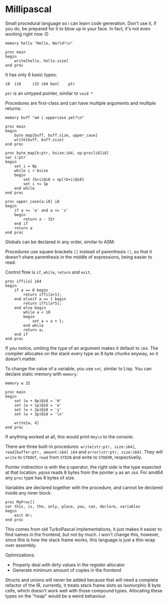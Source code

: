 # Millipascal

Small procedural language so i can learn code generation.
Don't use it, if you do, be prepared for it to blow up in your face.
In fact, it's not even working right now :D

```
memory hello "Hello, World!\n"

proc main
begin
	write[hello, hello.size]
end proc
```

It has only 6 basic types:

```
i8	i16 	i32	i64	bool	ptr
```

`ptr` is an untyped pointer, similar to `void *`

Procedures are first-class and can have multiple arguments and multiple returns:

```
memory buff "am i uppercase yet?\n"

proc main
begin
	byte_map[buff, buff.size, upper_case]
	write[buff, buff.size]
end proc

proc byte_map[b:ptr, bsize:i64, op:proc[i8]i8]
var i:ptr
begin
	set i = 0p
	while i < bsize
	begin
		set (b+i)@i8 = op[(b+i)@i8]
		set i += 1p
	end while
end proc

proc upper_case[a:i8] i8
begin
	if a >= 'a' and a <= 'z'
	begin
		return a - 32r
	end if
	return a
end proc
```

Globals can be declared in any order, similar to ASM.

Procedures use square brackets `[]` instead of parenthesis `()`, so that
it doesn't share parenthesis in the middle of expressions, being easier to read.

Control flow is `if`, `while`, `return` and `exit`.

```
proc iffi[a] i64
begin
	if a == 0 begin
		return iffi[a+1];
	end elseif a == 1 begin
		return iffi[a*5];
	end else begin
		while a < 10
		begin
			set a = a + 1;
		end while
		return a;
	end if
end proc
```

If you notice, omiting the type of an argument makes it default to `i64`.
The compiler allocates on the stack every type as 8 byte chunks
anyway, so it doesn't matter.

To change the value of a variable, you use `set`, similar to Lisp.
You can declare static memory with `memory`:

```
memory w 32

proc main
begin
	set (w + 0p)@i8 = 'H'
	set (w + 1p)@i8 = 'e'
	set (w + 2p)@i8 = 'y'
	set (w + 3p)@i8 = '\n'

	write[w, 4]
end proc
```

If anything worked at all, this would print `Hey\n` to the console.

There are three built-in procedures:
`write[str:ptr, size:i64]`, `read[buffer:ptr, amount:i64] i64` and
`error[str:ptr, size:i64]`.
They will `write` to `STDOUT`, `read` from `STDIN` and
write to `STDERR`, respectivelly.

Pointer indirection is with the `@` operator, the right side is the type
expected at that location. `p@i64` reads 8 bytes from the pointer `p` as an
`i64`. For amd64 any `proc` type has 8 bytes of size.

Variables are declared together with the procedure, and cannot be
declared inside any inner block.

```
proc MyProc[]
var this, is, the, only, place, you, can, declare, variables
begin
	exit 0r;
end proc
```

This comes from old TurboPascal implementations, it just makes it easier
to find names in the frontend, but not by much.
I won't change this, however, since this is how the stack frame
works, this language is just a thin wrap over assembly.

Optimizations:
 - Properly deal with dirty values in the register allocator
 - Generate minimum amount of copies in the frontend

Structs and unions will never be added because that will need a complete
refactor of the IR, currently, it treats stack frame slots as isomorphic
8 byte cells, which doesn't work well with those compound types. Allocating
these types on the "heap" would be a weird behaviour.
